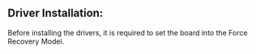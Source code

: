 ## Driver Installation: </br>

Before installing the drivers, it is required to set the board into the Force Recovery Model. </br>
